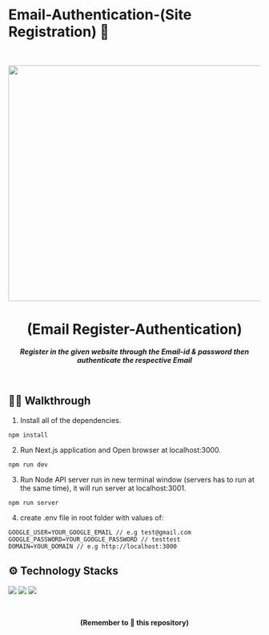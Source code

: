 # Email-Authentication-(Site Registration) 📩
<br>
<p align="center">
  <a >
    <img src="https://www.benchmarkemail.com/wp-content/uploads/2019/12/Email-Authentication-An-Email-Marketing-Guide.png" width="900" height="470" >
  </a>

  <h1 align="center"><b>(Email Register-Authentication)</b></h1>

  <p align="center">
    <i><b> Register in the given website through the Email-id & password then authenticate the respective Email </b></i> 
    <br />
  </p>
</p>
<br>

## 👋🏻 Walkthrough

1. Install all of the dependencies.
 
```
npm install
```

2. Run Next.js application and Open browser at localhost:3000.
  
```
npm run dev
```

3. Run Node API server run in new terminal window (servers has to run at the same time), it will run server at localhost:3001.

```
npm run server
```

4. create .env file in root folder with values of:
```
GOOGLE_USER=YOUR_GOOGLE_EMAIL // e.g test@gmail.com
GOOGLE_PASSWORD=YOUR_GOOGLE_PASSWORD // testtest
DOMAIN=YOUR_DOMAIN // e.g http://localhost:3000

```
 
## ⚙ Technology Stacks


  <img src="https://img.shields.io/badge/javascript%20-%23092E20.svg?&style=for-the-badge&logo=javascript&logoColor=yellow"/>   <img src="https://img.shields.io/badge/Reactjs-%231572B6.svg?&style=for-the-badge&logo=react&logoColor=white"/>   <img src="https://img.shields.io/badge/nodejs%20-%234f0599.svg?&style=for-the-badge&logo=node.js&logoColor=white"/>   
  
<br>
  
  
<div class="footer">
  <p align="center"><b>(Remember to 🌟 this repository)</b> </p>
</div>

